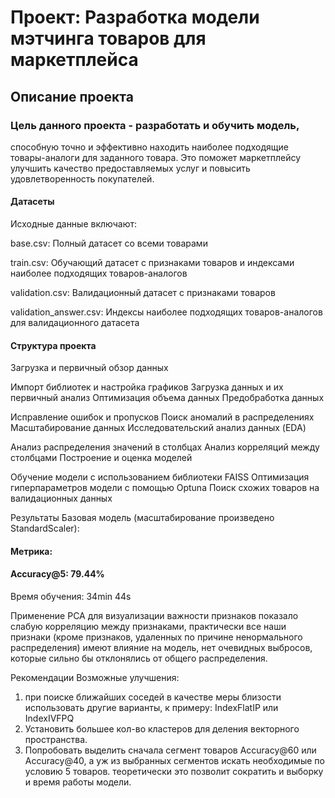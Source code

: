 # Проект: Разработка модели мэтчинга товаров для маркетплейса
## Описание проекта
### Цель данного проекта - разработать и обучить модель, 

способную точно и эффективно находить наиболее подходящие товары-аналоги для заданного товара. Это поможет маркетплейсу улучшить качество предоставляемых услуг и повысить удовлетворенность покупателей.

#### Датасеты
Исходные данные включают:

base.csv: Полный датасет со всеми товарами

train.csv: Обучающий датасет с признаками товаров и индексами наиболее подходящих товаров-аналогов

validation.csv: Валидационный датасет с признаками товаров

validation_answer.csv: Индексы наиболее подходящих товаров-аналогов для валидационного датасета

#### Структура проекта
Загрузка и первичный обзор данных

Импорт библиотек и настройка графиков
Загрузка данных и их первичный анализ
Оптимизация объема данных
Предобработка данных

Исправление ошибок и пропусков
Поиск аномалий в распределениях
Масштабирование данных
Исследовательский анализ данных (EDA)

Анализ распределения значений в столбцах
Анализ корреляций между столбцами
Построение и оценка моделей

Обучение  модели с использованием библиотеки FAISS
Оптимизация гиперпараметров модели с помощью Optuna
Поиск схожих товаров на валидационных данных

Результаты
Базовая модель (масштабирование произведено  StandardScaler):

#### Метрика:
#### Accuracy@5: 79.44%
Время обучения: 34min 44s


Применение PCA для визуализации важности признаков показало слабую корреляцию между признаками, практически все наши признаки (кроме признаков, удаленных по причине ненормального распределения) имеют влияние на модель, нет очевидных выбросов, которые сильно бы отклонялись от общего распределения. 


Рекомендации
Возможные улучшения:

1. при поиске ближайших соседей в качестве меры близости использовать другие варианты, к примеру: IndexFlatIP или IndexIVFPQ
2. Установить большее кол-во кластеров для деления векторного пространства.
3. Попробовать выделить сначала сегмент товаров Accuracy@60 или Accuracy@40, а уж из выбранных сегментов искать необходимые по условию 5 товаров. теоретически это позволит сократить и выборку и время работы модели.
